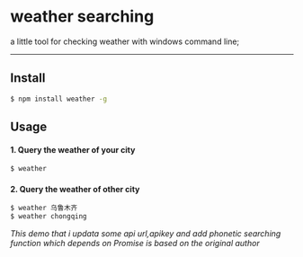 # weather searching
a little tool for checking weather with windows command line;

---
## Install

```bash
$ npm install weather -g 
```

## Usage

#### 1. Query the weather of your city

```bash
$ weather
```

#### 2. Query the weather of other city

```bash
$ weather 乌鲁木齐
$ weather chongqing
```
*This demo that i updata some api url,apikey and add phonetic searching function which depends on Promise is based on the original author*
